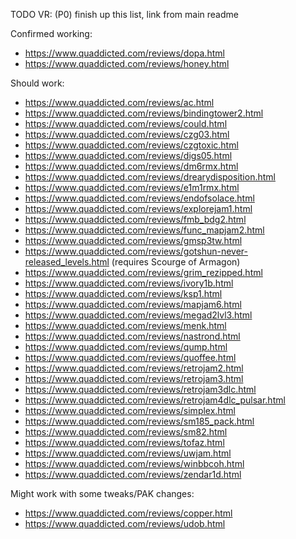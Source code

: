 TODO VR: (P0) finish up this list, link from main readme

Confirmed working:
- https://www.quaddicted.com/reviews/dopa.html
- https://www.quaddicted.com/reviews/honey.html

Should work:
- https://www.quaddicted.com/reviews/ac.html
- https://www.quaddicted.com/reviews/bindingtower2.html
- https://www.quaddicted.com/reviews/could.html
- https://www.quaddicted.com/reviews/czg03.html
- https://www.quaddicted.com/reviews/czgtoxic.html
- https://www.quaddicted.com/reviews/digs05.html
- https://www.quaddicted.com/reviews/dm6rmx.html
- https://www.quaddicted.com/reviews/drearydisposition.html
- https://www.quaddicted.com/reviews/e1m1rmx.html
- https://www.quaddicted.com/reviews/endofsolace.html
- https://www.quaddicted.com/reviews/explorejam1.html
- https://www.quaddicted.com/reviews/fmb_bdg2.html
- https://www.quaddicted.com/reviews/func_mapjam2.html
- https://www.quaddicted.com/reviews/gmsp3tw.html
- https://www.quaddicted.com/reviews/gotshun-never-released_levels.html (requires Scourge of Armagon)
- https://www.quaddicted.com/reviews/grim_rezipped.html
- https://www.quaddicted.com/reviews/ivory1b.html
- https://www.quaddicted.com/reviews/ksp1.html
- https://www.quaddicted.com/reviews/mapjam6.html
- https://www.quaddicted.com/reviews/megad2lvl3.html
- https://www.quaddicted.com/reviews/menk.html
- https://www.quaddicted.com/reviews/nastrond.html
- https://www.quaddicted.com/reviews/qump.html
- https://www.quaddicted.com/reviews/quoffee.html
- https://www.quaddicted.com/reviews/retrojam2.html
- https://www.quaddicted.com/reviews/retrojam3.html
- https://www.quaddicted.com/reviews/retrojam3dlc.html
- https://www.quaddicted.com/reviews/retrojam4dlc_pulsar.html
- https://www.quaddicted.com/reviews/simplex.html
- https://www.quaddicted.com/reviews/sm185_pack.html
- https://www.quaddicted.com/reviews/sm82.html
- https://www.quaddicted.com/reviews/tofaz.html
- https://www.quaddicted.com/reviews/uwjam.html
- https://www.quaddicted.com/reviews/winbbcoh.html
- https://www.quaddicted.com/reviews/zendar1d.html

Might work with some tweaks/PAK changes:
- https://www.quaddicted.com/reviews/copper.html
- https://www.quaddicted.com/reviews/udob.html

